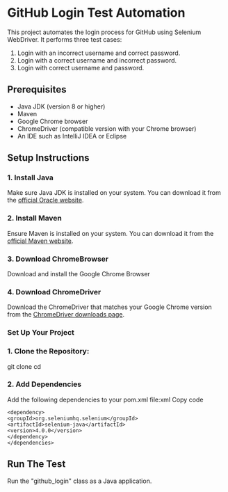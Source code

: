 # GitHub Login Test Automation

This project automates the login process for GitHub using Selenium WebDriver. It performs three test cases:
1. Login with an incorrect username and correct password.
2. Login with a correct username and incorrect password.
3. Login with correct username and password.

## Prerequisites

- Java JDK (version 8 or higher)
- Maven
- Google Chrome browser
- ChromeDriver (compatible version with your Chrome browser)
- An IDE such as IntelliJ IDEA or Eclipse

## Setup Instructions

### 1. Install Java

Make sure Java JDK is installed on your system. You can download it from the [official Oracle website](https://www.oracle.com/java/technologies/javase-downloads.html).

### 2. Install Maven

Ensure Maven is installed on your system. You can download it from the [official Maven website](https://maven.apache.org/download.cgi).

### 3. Download ChromeBrowser

Download and install the Google Chrome Browser

### 4. Download ChromeDriver

Download the ChromeDriver that matches your Google Chrome version from the [ChromeDriver downloads page](https://sites.google.com/a/chromium.org/chromedriver/downloads).

### Set Up Your Project

### 1. **Clone the Repository**:
   
   
   git clone <repository-url>
   cd <repository-directory>

### 2. Add Dependencies
Add the following dependencies to your pom.xml file:xml
Copy code
````<dependencies>
<dependency>
<groupId>org.seleniumhq.selenium</groupId>
<artifactId>selenium-java</artifactId>
<version>4.0.0</version>
</dependency>
</dependencies>
````
## Run The Test
Run the "github_login" class as a Java application.


